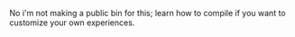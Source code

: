 
No i'm not making a public bin for this; learn how to compile if you want to customize your own experiences. 
